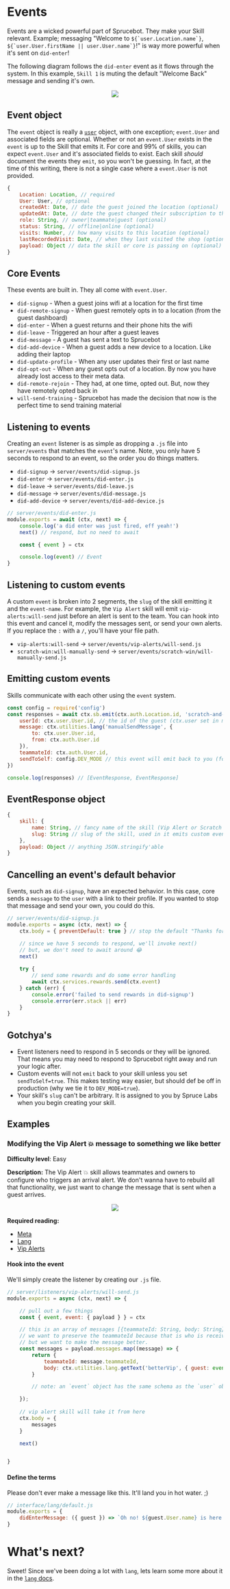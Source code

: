 # Events
Events are a wicked powerful part of Sprucebot. They make your Skill relevant. Example; messaging "Welcome to ``${`user.Location.name`}``, ``${`user.User.firstName || user.User.name`}``!" is way more powerful when it's sent on `did-enter`!

The following diagram follows the `did-enter` event as it flows through the system. In this example, `Skill 1` is muting the default "Welcome Back" message and sending it's own.

<p align="center">
<img src="images/did-enter.gif?raw=true" />
</p>

## Event object
The `event` object is really a [`user`](user.md) object, with one exception; `event.User` and associated fields are optional. Whether or not an `event.User` exists in the `event` is up to the Skill that emits it. For core and 99% of skills, you can expect `event.User` and it's associated fields to exist. Each skill *should* document the events they `emit`, so you won't be guessing. In fact, at the time of this writing, there is not a single case where a `event.User` is not provided.

```js
{
    Location: Location, // required
    User: User, // optional
    createdAt: Date, // date the guest joined the location (optional)
    updatedAt: Date, // date the guest changed their subscription to the location (optional)
    role: String, // owner|teammate|guest (optional)
    status: String, // offline|online (optional)
    visits: Number, // how many visits to this location (optional)
    lastRecordedVisit: Date, // when they last visited the shop (optional)
    payload: Object // data the skill or core is passing on (optional)
}

```
## Core Events
These events are built in. They all come with `event.User`.

 * `did-signup` - When a guest joins wifi at a location for the first time
 * `did-remote-signup` - When guest remotely opts in to a location (from the guest dashboard)
 * `did-enter` - When a guest returns and their phone hits the wifi
 * `did-leave` - Triggered an hour after a guest leaves
 * `did-message` - A guest has sent a text to Sprucebot
 * `did-add-device` - When a guest adds a new device to a location. Like adding their laptop
 * `did-update-profile` - When any user updates their first or last name
 * `did-opt-out` - When any guest opts out of a location. By now you have already lost access to their meta data.
 * `did-remote-rejoin` - They had, at one time, opted out. But, now they have remotely opted back in
 * `will-send-training` - Sprucebot has made the decision that now is the perfect time to send training material


## Listening to events
Creating an `event` listener is as simple as dropping a `.js` file into `server/events` that matches the `event`'s name. Note, you only have 5 seconds to respond to an event, so the order you do things matters.

 * `did-signup` -> `server/events/did-signup.js`
 * `did-enter` -> `server/events/did-enter.js`
 * `did-leave` -> `server/events/did-leave.js`
 * `did-message` -> `server/events/did-message.js`
 * `did-add-device` -> `server/events/did-add-device.js`

```js
// server/events/did-enter.js
module.exports = await (ctx, next) => {
    console.log('a did enter was just fired, eff yeah!')
    next() // respond, but no need to await

    const { event } = ctx

    console.log(event) // Event
}
```

## Listening to custom events
A custom `event` is broken into 2 segments, the `slug` of the skill emitting it and the `event-name`. For example, the `Vip Alert` skill will emit `vip-alerts:will-send` just before an alert is sent to the team. You can hook into this event and cancel it, modify the messages sent, or send your own alerts. If you replace the `:` with a `/`, you'll have your file path.

 * `vip-alerts:will-send` -> `server/events/vip-alerts/will-send.js`
 * `scratch-win:will-manually-send` -> `server/events/scratch-win/will-manually-send.js`

## Emitting custom events
Skills communicate with each other using the `event` system. 

```js
const config = require('config')
const responses = await ctx.sb.emit(ctx.auth.Location.id, 'scratch-and-win:will-manually-send', {
    userId: ctx.user.User.id, // the id of the guest (ctx.user set in middleware)
    message: ctx.utilities.lang('manualSendMessage', {
        to: ctx.user.User.id,
        from: ctx.auth.User.id
    }),
    teammateId: ctx.auth.User.id,
    sendToSelf: config.DEV_MODE // this event will emit back to you (for testing)
})

console.log(responses) // [EventResponse, EventResponse]

```

## EventResponse object
```js
{
    skill: {
        name: String, // fancy name of the skill (Vip Alert or Scratch & Win)
        slug: String // slug of the skill, used in it emits custom events
    },
    payload: Object // anything JSON.stringify'able
}

```

## Cancelling an event's default behavior
Events, such as `did-signup`, have an expected behavior. In this case, core sends a `message` to the `user` with a link to their profile. If you wanted to stop that message and send your own, you could do this.

```js
// server/events/did-signup.js
module.exports = async (ctx, next) => {
    ctx.body = { preventDefault: true } // stop the default "Thanks for joining" and push them a reward.

    // since we have 5 seconds to respond, we'll invoke next()
    // but, we don't need to await around 😂
    next() 
    
    try {
        // send some rewards and do some error handling
        await ctx.services.rewards.send(ctx.event) 
    } catch (err) {
        console.error('failed to send rewards in did-signup')
        console.error(err.stack || err)
    }
}

```

## Gotchya's
 * Event listeners need to respond in 5 seconds or they will be ignored. That means you may need to respond to Sprucebot right away and run your logic after.
 * Custom events will not `emit` back to your skill unless you set `sendToSelf=true`. This makes testing way easier, but should def be off in production (why we tie it to `DEV_MODE=true`).
 * Your skill's `slug` can't be arbitrary. It is assigned to you by Spruce Labs when you begin creating your skill.

## Examples
### Modifying the Vip Alert 💥 message to something we like better

**Difficulty level**: Easy

**Description:** The Vip Alert 💥 skill allows teammates and owners to configure who triggers an arrival alert. We don't wanna have to rebuild all that functionality, we just want to change the message that is sent when a guest arrives.


<p align="center">
<img src="images/vip.will-send.gif?raw=true" />
</p>


**Required reading:**

 * [Meta](meta.md)
 * [Lang](lang.md)
 * [Vip Alerts](https://github.com/sprucelabsai/sprucebot-skill-vip-alerts)

#### Hook into the event
We'll simply create the listener by creating our `.js` file.

```js
// server/listeners/vip-alerts/will-send.js
module.exports = async (ctx, next) => {

    // pull out a few things
    const { event, event: { payload } } = ctx

    // this is an array of messages [{teammateId: String, body: String}, {...}]
    // we want to preserve the teammateId because that is who is receiving the alert
    // but we want to make the message better.
    const messages = payload.messages.map((message) => {
        return {
            teammateId: message.teammateId,
            body: ctx.utilities.lang.getText('betterVip', { guest: event })
        }

        // note: an `event` object has the same schema as the `user` object

    });
	
    // vip alert skill will take it from here
    ctx.body = {
        messages 
    }

    next()


}
```
#### Define the terms
Please don't ever make a message like this. It'll land you in hot water. ;)
```js
// interface/lang/default.js
module.exports = {
    didEnterMessage: ({ guest }) => `Oh no! ${guest.User.name} is here. Better get the f*** out!`
}

```

# What's next?
Sweet! Since we've been doing a lot with `lang`, lets learn some more about it in the [`lang` docs](lang.md).